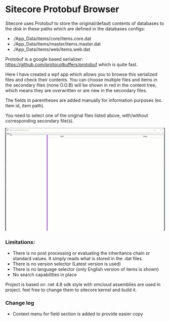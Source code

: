 # Sitecore Protobuf Browser

Sitecore uses Protobuf to store the original/default contents of databases to the disk in these paths which are defined in the databases configs:

- ./App_Data/items/core/items.core.dat
- ./App_Data/items/master/items.master.dat
- ./App_Data/items/web/items.web.dat

Protobuf is a google based serializer: https://github.com/protocolbuffers/protobuf which is quite fast.

Here I have created a wpf app which allows you to browse this serialized files and check their contents.
You can choose multiple files and items in the secondary files (none O.O.B) will be shown in red in the content tree, which means they are overwritten or are new in the secondary files.

The fields in parentheses are added manually for information purposes  (ex. Item id, item path).


You need to select one of the original files listed above, with/without corresponding secondary file(s).

![gif](./Protobuf.gif)


### Limitations:
- There is no post processing or evaluating the inheritance chain or standard values. It simply reads what is stored in the .dat files.
- There is no version selector (Latest version is used)
- There is no language selector (only English version of items is shown)
- No search capabilities in place

Project is based on .net 4.8 sdk style with xmcloud assemblies are used in project. feel free to change them to sitecore kernel and build it.

### Change log
- Context menu for field section is added to provide easier copy